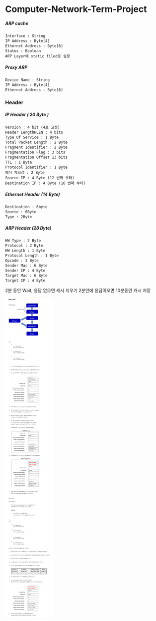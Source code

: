 # Computer-Network-Term-Project

##### ARP cache

```
Interface : String
IP Address : Byte[4]
Ethernet Address : Byte[6]
Status : Boolean
ARP Layer에 static filed로 설정
```

##### Proxy ARP

```
Device Name : String
IP Address : Byte[4]
Ethernet Address : Byte[6]
```



### Header

#####    IP Header ( 20 Byte )

    Version : 4 bit (4로 고정)
    Header LengthHLEN : 4 bits
    Type Of Service : 1 Byte
    Total Packet Length : 2 Byte
    Fragment Identifier : 2 Byte
    Fragmentation Flag : 3 bits
    Fragmentation Offset 13 bits
    TTL : 1 Byte
    Protocol Identifier : 1 Byte
    헤더 체크섬 : 2 Byte
    Source IP : 4 Byte (12 번째 부터)
    Destination IP : 4 Byte (16 번째 부터)

#####    Ethernet Header (14 Byte)

    Destination : 6byte
    Source : 6Byte
    Type : 2Byte

#####    ARP Header (28 Byte)

    HW Type : 2 Byte
    Protocol : 2 Byte
    HW Length : 1 Byte
    Protocol Length : 1 Byte
    Opcode : 2 Byte
    Sender Mac : 6 Byte
    Sender IP : 4 Byte
    Target Mac : 6 Byte
    Target IP : 4 Byte

2분 동안 Wait, 응답 없으면 캐시 지우기
2분안에 응답이오면 10분동안 캐시 저장

![summary](./image/summary.png)
